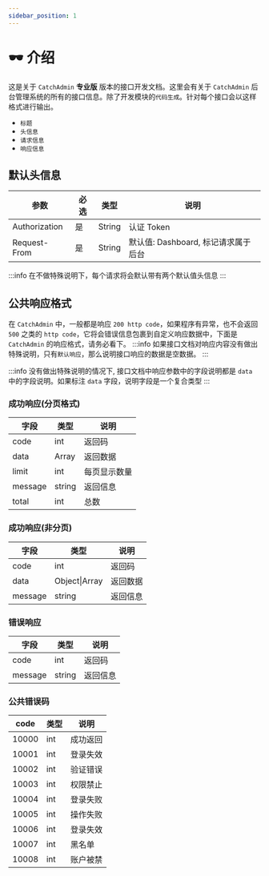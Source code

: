 ```yaml
---
sidebar_position: 1
---
```


# 🕶️ 介绍

这是关于 `CatchAdmin` **专业版** 版本的接口开发文档。这里会有关于 `CatchAdmin` 后台管理系统的所有的接口信息。除了开发模块的`代码生成`。针对每个接口会以这样格式进行输出。

-   `标题`
-   `头信息`
-   `请求信息`
-   `响应信息`

## 默认头信息

| 参数          | 必选 | 类型   | 说明                                |
| ------------- | ---- | ------ | ----------------------------------- |
| Authorization | 是   | String | 认证 Token                          |
| Request-From  | 是   | String | 默认值: Dashboard, 标记请求属于后台 |

:::info
在不做特殊说明下，每个请求将会默认带有两个默认值头信息
:::

## 公共响应格式

在 `CatchAdmin` 中，一般都是响应 `200 http code`，如果程序有异常，也不会返回 `500` 之类的 `http code`，它将会错误信息包裹到自定义响应数据中，下面是 `CatchAdmin` 的响应格式，请务必看下。
:::info
如果接口文档对响应内容没有做出特殊说明，只有`默认响应`，那么说明接口响应的数据是空数据。
:::

:::info
没有做出特殊说明的情况下, 接口文档中响应参数中的字段说明都是 `data` 中的字段说明。如果标注 `data` 字段，说明字段是一个复合类型
:::

### 成功响应(分页格式)

| 字段    | 类型   | 说明         |
| ------- | ------ | ------------ |
| code    | int    | 返回码       |
| data    | Array  | 返回数据     |
| limit   | int    | 每页显示数量 |
| message | string | 返回信息     |
| total   | int    | 总数         |

### 成功响应(非分页)

| 字段    | 类型          | 说明     |
| ------- | ------------- | -------- |
| code    | int           | 返回码   |
| data    | Object\|Array | 返回数据 |
| message | string        | 返回信息 |

### 错误响应

| 字段    | 类型   | 说明     |
| ------- | ------ | -------- |
| code    | int    | 返回码   |
| message | string | 返回信息 |

### 公共错误码

| code  | 类型 | 说明     |
| ----- | ---- | -------- |
| 10000 | int  | 成功返回 |
| 10001 | int  | 登录失效 |
| 10002 | int  | 验证错误 |
| 10003 | int  | 权限禁止 |
| 10004 | int  | 登录失败 |
| 10005 | int  | 操作失败 |
| 10006 | int  | 登录失效 |
| 10007 | int  | 黑名单   |
| 10008 | int  | 账户被禁 |
